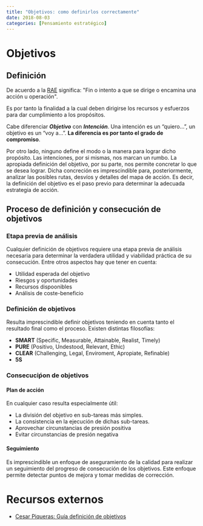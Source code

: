 ```yaml
---
title: "Objetivos: como definirlos correctamente"
date: 2018-08-03
categories: [Pensamiento estratégico]
---
```


# Objetivos
## Definición
De acuerdo a la [RAE](https://dle.rae.es/objetivo) significa: "Fin o intento a que se dirige o encamina una acción u operación".

Es por tanto la finalidad a la cual deben dirigirse los recursos y esfuerzos para dar cumplimiento a los propósitos.

Cabe diferenciar ***Objetivo*** con ***Intención***. Una intención es un “quiero…”, un objetivo es un “voy a…”. **La diferencia es por tanto el grado de compromiso**. 

Por otro lado, ninguno define el modo o la manera para lograr dicho propósito. Las intenciones, por si mismas, nos marcan un rumbo. La apropiada definición del objetivo, por su parte, nos permite concretar lo que se desea lograr. Dicha concreción es imprescindible para, posteriormente, analizar las posibles rutas, desvíos y detalles del mapa de acción. Es decir, la definición del objetivo es el paso previo para determinar la adecuada estrategia de acción.

## Proceso de definición y consecución de objetivos
### Etapa previa de análisis
Cualquier definición de objetivos requiere una etapa previa de análisis necesaria para determinar la verdadera utilidad y viabilidad práctica de su consecución. Entre otros aspectos hay que tener en cuenta:
- Utilidad esperada del objetivo
- Riesgos y oportunidades
- Recursos dispoonibles
- Análisis de coste-beneficio

### Definición de objetivos
Resulta imprescindible definir objetivos teniendo en cuenta tanto el resultado final como el proceso. Existen distintas filosofías:

- **SMART** (Specific, Measurable, Attainable, Realist, Timely)
- **PURE** (Positivo, Undestood, Relevant, Ethic)
- **CLEAR** (Challenging, Legal, Enviroment, Apropiate, Refinable)
- **5S**

### Consecuciṕon de objetivos
#### Plan de acción
En cualquier caso resulta especialmente útil:
- La división del objetivo en sub-tareas más simples.
- La consistencia en la ejecución de dichas sub-tareas.
- Aprovechar circunstancias de presión positiva
- Evitar circunstancias de presión negativa

#### Seguimiento
Es imprescindible un enfoque de aseguramiento de la calidad para realizar un seguimiento del progreso de consecución de los objetivos. Este enfoque permite detectar puntos de mejora y tomar medidas de corrección.

# Recursos externos
- [Cesar Piqueras: Guía definición de objetivos](https://www.cesarpiqueras.com/guia-para-definicion-de-objetivos/) 